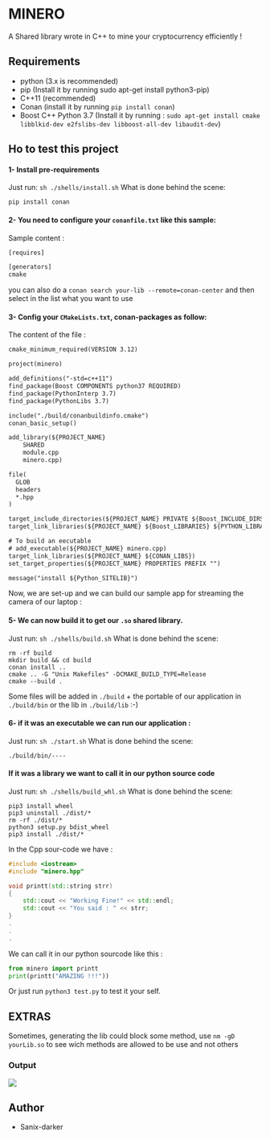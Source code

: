 # MINERO

A Shared library wrote in C++ to mine your cryptocurrency efficiently !

## Requirements

- python (3.x is recommended)
- pip (Install it by running sudo apt-get install python3-pip)
- C++11 (recommended)
- Conan (install it by running `pip install conan`)
- Boost C++ Python 3.7 (Install it by running : `sudo apt-get install cmake libblkid-dev e2fslibs-dev libboost-all-dev libaudit-dev`)

## Ho to test this project

#### 1- Install pre-requirements

Just run: `sh ./shells/install.sh`
What is done behind the scene:

```shell
pip install conan
```

#### 2- You need to configure your `conanfile.txt` like this sample:

Sample content :

```txt
[requires]

[generators]
cmake
```

you can also do a `conan search your-lib --remote=conan-center` and then select in the list what you want to use


#### 3- Config your `CMakeLists.txt`, conan-packages as follow:

The content of the file :
```txt
cmake_minimum_required(VERSION 3.12)

project(minero)

add_definitions("-std=c++11")
find_package(Boost COMPONENTS python37 REQUIRED)
find_package(PythonInterp 3.7)
find_package(PythonLibs 3.7)

include("./build/conanbuildinfo.cmake")
conan_basic_setup()

add_library(${PROJECT_NAME} 
    SHARED
    module.cpp
    minero.cpp)

file(
  GLOB
  headers
  *.hpp
)

target_include_directories(${PROJECT_NAME} PRIVATE ${Boost_INCLUDE_DIRS} ${PYTHON_INCLUDE_DIRS})
target_link_libraries(${PROJECT_NAME} ${Boost_LIBRARIES} ${PYTHON_LIBRARIES} ${CONAN_LIBS})

# To build an eecutable
# add_executable(${PROJECT_NAME} minero.cpp)
target_link_libraries(${PROJECT_NAME} ${CONAN_LIBS})
set_target_properties(${PROJECT_NAME} PROPERTIES PREFIX "")

message("install ${Python_SITELIB}")
```

Now, we are set-up and we can build our sample app for streaming the camera of our laptop : 



#### 5- We can now build it to get our `.so` shared library.

Just run: `sh ./shells/build.sh`
What is done behind the scene:

```shell
rm -rf build
mkdir build && cd build
conan install ..
cmake .. -G "Unix Makefiles" -DCMAKE_BUILD_TYPE=Release
cmake --build .
```

Some files will be added in `./build` + the portable of our application in `./build/bin` or the lib in `./build/lib` :-)


#### 6- if it was an executable we can run our application :

Just run: `sh ./start.sh`
What is done behind the scene:

```shell
./build/bin/----
```

#### If it was a library we want to call it in our python source code

Just run: `sh ./shells/build_whl.sh`
What is done behind the scene:

```shell
pip3 install wheel
pip3 uninstall ./dist/*
rm -rf ./dist/*
python3 setup.py bdist_wheel
pip3 install ./dist/*
```

In the Cpp sour-code we have : 

```c++
#include <iostream>
#include "minero.hpp" 

void printt(std::string strr)
{
    std::cout << "Working Fine!" << std::endl;
    std::cout << "You said : " << strr;
}
.
.
.
```

We can call it in our python sourcode like this :

```python
from minero import printt
print(printt("AMAZING !!!"))
```

Or just run `python3 test.py` to test it your self.


## EXTRAS

Sometimes, generating the lib could block some method, use `nm -gD yourLib.so` to see wich methods are allowed to be use and not others

### Output

<img src="./images/output.png"/>

## Author

- Sanix-darker
